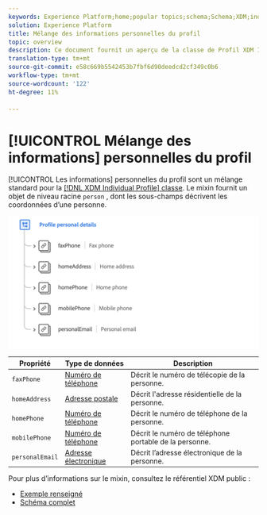 ```yaml
---
keywords: Experience Platform;home;popular topics;schema;Schema;XDM;individual profile;fields;schemas;Schemas;personal details;Schema design;mixin;Mixin;
solution: Experience Platform
title: Mélange des informations personnelles du profil
topic: overview
description: Ce document fournit un aperçu de la classe de Profil XDM Individuel.
translation-type: tm+mt
source-git-commit: e58c669b5542453b7fbf6d90deedcd2cf349c0b6
workflow-type: tm+mt
source-wordcount: '122'
ht-degree: 11%

---
```



# [!UICONTROL Mélange des informations] personnelles du profil

[!UICONTROL Les informations] personnelles du profil sont un mélange standard pour la [[!DNL XDM Individual Profile] classe](../../classes/individual-profile.md). Le mixin fournit un objet de niveau racine `person` , dont les sous-champs décrivent les coordonnées d’une personne.

<img src="../../images/mixins/profile-personal-details.png" width="700" /><br />

| Propriété | Type de données | Description |
| --- | --- | --- |
| `faxPhone` | [Numéro de téléphone](../../data-types/phone-number.md) | Décrit le numéro de télécopie de la personne. |
| `homeAddress` | [Adresse postale](../../data-types/postal-address.md) | Décrit l&#39;adresse résidentielle de la personne. |
| `homePhone` | [Numéro de téléphone](../../data-types/phone-number.md) | Décrit le numéro de téléphone de la personne. |
| `mobilePhone` | [Numéro de téléphone](../../data-types/phone-number.md) | Décrit le numéro de téléphone portable de la personne. |
| `personalEmail` | [Adresse électronique](../../data-types/email-address.md) | Décrit l’adresse électronique de la personne. |

Pour plus d’informations sur le mixin, consultez le référentiel XDM public :

* [Exemple renseigné](https://github.com/adobe/xdm/blob/master/components/mixins/profile/profile-personal-details.example.1.json)
* [Schéma complet](https://github.com/adobe/xdm/blob/master/components/mixins/profile/profile-personal-details.schema.json)
